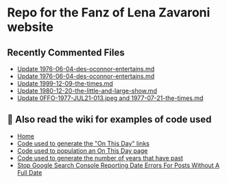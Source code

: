 # Repo for the Fanz of Lena Zavaroni website

## Recently Commented Files
<!-- BLOG-POST-LIST:START -->
- [Update 1976-06-04-des-oconnor-entertains.md](https://github.com/FanzOfLenaZavaroni/fanzoflenazavaroni.github.io/commit/0192b7eb907228b88ae32cc3b1702b014d2715d3)
- [Update 1976-06-04-des-oconnor-entertains.md](https://github.com/FanzOfLenaZavaroni/fanzoflenazavaroni.github.io/commit/f7d8d485ac69fb281e81f9da3e261ec033b0ad28)
- [Update 1999-12-09-the-times.md](https://github.com/FanzOfLenaZavaroni/fanzoflenazavaroni.github.io/commit/81d828545275afa08df3060ae5dd9a14805a8d1f)
- [Update 1980-12-20-the-little-and-large-show.md](https://github.com/FanzOfLenaZavaroni/fanzoflenazavaroni.github.io/commit/d437974c43f231df144e7281ec581ec392a59ae0)
- [Update 0FFO-1977-JUL21-013.jpeg and 1977-07-21-the-times.md](https://github.com/FanzOfLenaZavaroni/fanzoflenazavaroni.github.io/commit/e09ad3f86b2abeb22e5d7478d887b3f70550c9e4)
<!-- BLOG-POST-LIST:END -->

## :notebook: Also read the wiki for examples of code used
* [Home](https://github.com/FanzOfLenaZavaroni/fanzoflenazavaroni.github.io/wiki)
* [Code used to generate the "On This Day" links](https://github.com/FanzOfLenaZavaroni/fanzoflenazavaroni.github.io/wiki/On-This-Day-Code)
* [Code used to population an On This Day page](https://github.com/FanzOfLenaZavaroni/fanzoflenazavaroni.github.io/wiki/Code-used-to-population-an-On-This-Day-page)
* [Code used to generate the number of years that have past](https://github.com/FanzOfLenaZavaroni/fanzoflenazavaroni.github.io/wiki/Number-of-years-gone-by-code)
* [Stop Google Search Console Reporting Date Errors For Posts Without A Full Date](https://github.com/FanzOfLenaZavaroni/fanzoflenazavaroni.github.io/wiki/Stop-Google-Search-Console-Reporting-Date-Errors-For-Posts-Without-A-Full-Date)
